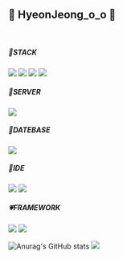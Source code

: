 

<h2>&#128037; HyeonJeong_o_o &#128037;</h2> <br>
 

##### &#128153;STACK 
<img src="https://img.shields.io/badge/HTML5-E34F26?style=for-the-badge&logo=HTML5&logoColor=white"> <img src="https://img.shields.io/badge/JavaScript-F7DF1E?style=for-the-badge&logo=JavaScript&logoColor=white"> <img src="https://img.shields.io/badge/jQuery-0769AD?style=for-the-badge&logo=jQuery&logoColor=white"> <img src="https://img.shields.io/badge/Java-007396?style=for-the-badge&logo=JAVA&logoColor=white">

##### &#128154;SERVER
<img src="https://img.shields.io/badge/Apache Tomcat-F8DC75?style=for-the-badge&logo=Apache Tomcat&logoColor=white">

##### &#128155;DATEBASE
<img src="https://img.shields.io/badge/MariaDB-003545?style=for-the-badge&logo=MariaDB&logoColor=white">

##### &#128156;IDE
<img src="https://img.shields.io/badge/Eclipse IDE-2C2255?style=for-the-badge&logo=Eclipse IDE&logoColor=white"> <img src="https://img.shields.io/badge/Visual Studio Code-007ACC?style=for-the-badge&logo=Visual Studio Code&logoColor=white">

##### &#128151;FRAMEWORK
<img src="https://img.shields.io/badge/Spring-6DB33F?style=for-the-badge&logo=Spring&logoColor=white"> <img src="https://img.shields.io/badge/Vue.js-4FC08D?style=for-the-badge&logo=Vue.js&logoColor=white">

![Anurag's GitHub stats](https://github-readme-stats.vercel.app/api?username=ovommmHJ&show_icons=true&theme=radical)  <img src="https://github-readme-stats.vercel.app/api/top-langs/?username=ovommmHJ&layout=compact">   
